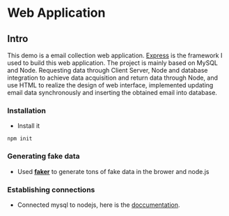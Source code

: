 # Web Application

## Intro

This demo is a email collection web application. [Express](https://expressjs.com) is the framework I used to build this web application. The project is mainly based on MySQL and Node. Requesting data through Client Server, Node and database integration to achieve data acquisition and return data through Node, and use HTML to realize the design of web interface, implemented updating email data synchronously and inserting the obtained email into database.

### Installation 

* Install it

```{}
npm init
```

### Generating fake data

* Used [**faker**](https://github.com/marak/Faker.js/) to generate tons of fake data in the brower and node.js

### Establishing connections

* Connected mysql to nodejs, here is the [doccumentation](https://github.com/mysqljs/mysql).

